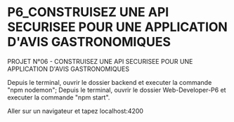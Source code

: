 # P6_CONSTRUISEZ UNE API SECURISEE POUR UNE APPLICATION D'AVIS GASTRONOMIQUES

PROJET N°06 - CONSTRUISEZ UNE API SECURISEE POUR UNE APPLICATION D'AVIS GASTRONOMIQUES


Depuis le terminal, ouvrir le dossier backend et executer la commande "npm nodemon";
Depuis le terminal, ouvrir le dossier Web-Developer-P6 et executer la commande "npm start".

Aller sur un navigateur et tapez localhost:4200
